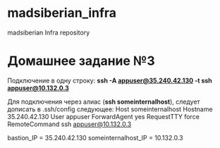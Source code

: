 # madsiberian_infra
madsiberian Infra repository

# Домашнее задание №3
Подключение в одну строку:
**ssh -A appuser@35.240.42.130 -t ssh appuser@10.132.0.3**

Для подключения через алиас (**ssh someinternalhost**), следует дописать в .ssh/config следующее:
Host someinternalhost
        Hostname 35.240.42.130
        User appuser
        ForwardAgent yes
        RequestTTY force
        RemoteCommand ssh appuser@10.132.0.3

bastion_IP = 35.240.42.130
someinternalhost_IP = 10.132.0.3
